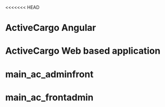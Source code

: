 <<<<<<< HEAD
# ActiveCargo Angular

ActiveCargo Web based application
=======
# main_ac_adminfront
# main_ac_frontadmin
